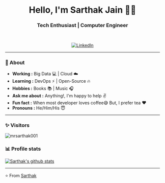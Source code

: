 <h1 align="center"> Hello, I'm Sarthak Jain 👨‍💻 </h1>

<h3 align="center">  Tech Enthusiast | Computer Engineer </h3> <br>

<p align="center"> 
<a href="https://www.linkedin.com/in/dotsarthak/"><img alt="LinkedIn" src="https://img.shields.io/badge/-dotsarthak-blue?style=flat-square&logo=Linkedin&logoColor=white&link=https://www.linkedin.com/in/dotsarthak/"></a>
<!-- <a href="https://twitter.com/SulthanNK"><img alt="Twitter" src="https://img.shields.io/badge/-SulthanNK-1ca0f1?style=flat-square&logo=twitter&logoColor=white&link=https://twitter.com/SulthanNK"></a>
<a href="https://dev.to/sulthannk"><img alt="Dev Community" src="https://img.shields.io/badge/-SulthanNK-black?style=flat-square&logo=dev.to&logoColor=white&link=https://dev.to/sulthannk"></a> -->
</p>

---------------------------------------------------------------------------------------------------------------------------------------------------------------------------------
### 🤔 About
-  **Working :**  Big Data :computer: | Cloud :cloud: 
-  **Learning :** DevOps :zap: | Open-Source :fire:	
-  **Hobbies :** Books :books: | Music :headphones:
-  **Ask me about :** Anything!, I'm happy to help :v:
-  **Fun fact :** When most developer loves coffee:sweat_smile: But, I prefer tea :heart: 
-  **Pronouns :** He/Him/His :innocent:

---------------------------------------------------------------------------------------------------------------------------------------------------------------------------------
### ✨ Visitors 

<p align="left"> <img src="https://komarev.com/ghpvc/?username=mrsarthak001" alt="mrsarthak001" /> </p>

### 📊 Profile stats

[![Sarthak's github stats](https://github-readme-stats.vercel.app/api?username=mrsarthak001&show_icons=true&title_color=fff&icon_color=79ff97&text_color=9f9f9f&bg_color=151515)](https://github.com/mrsarthak001/github-readme-stats)

-------------------------------------------------------------------------------------------------------------------------------------------------------------------------------

⭐️ From [Sarthak](http://www.github.com/mrsarthak001)

